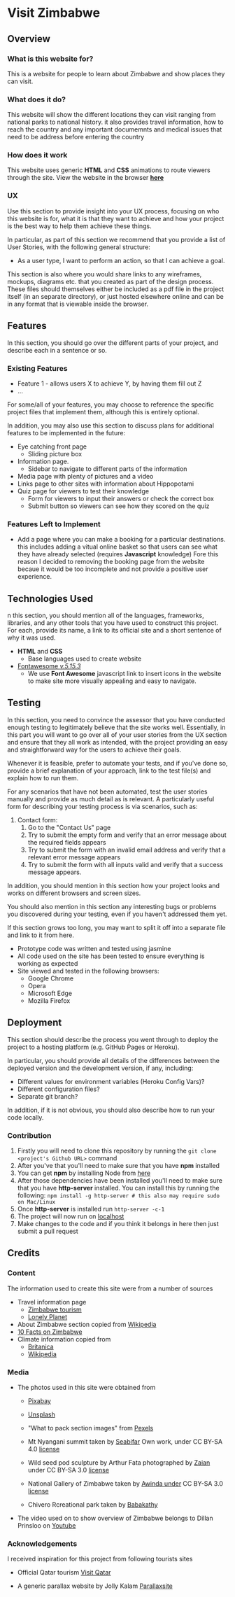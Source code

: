 # Visit Zimbabwe

## Overview

### What is this website for?

This is a website for people to learn about Zimbabwe and show places they can visit.

### What does it do?

This website will show the different locations they can visit ranging from national parks to national history. it also provides travel information, how to reach the country and any important documemnts and medical issues that need to be address before entering the country

### How does it work

This website uses generic **HTML** and **CSS** animations to route viewers through the site. View the website in the browser [**here**](https://datonex.github.io/visit-zimbabwe/)

### UX

Use this section to provide insight into your UX process, focusing on who this website is for, what it is that they want to achieve and how your project is the best way to help them achieve these things.

In particular, as part of this section we recommend that you provide a list of User Stories, with the following general structure:

- As a user type, I want to perform an action, so that I can achieve a goal.

This section is also where you would share links to any wireframes, mockups, diagrams etc. that you created as part of the design process. These files should themselves either be included as a pdf file in the project itself (in an separate directory), or just hosted elsewhere online and can be in any format that is viewable inside the browser.

## Features

In this section, you should go over the different parts of your project, and describe each in a sentence or so.

### Existing Features

- Feature 1 - allows users X to achieve Y, by having them fill out Z
- ...

For some/all of your features, you may choose to reference the specific project files that implement them, although this is entirely optional.

In addition, you may also use this section to discuss plans for additional features to be implemented in the future:

- Eye catching front page
  - Sliding picture box
- Information page.
  - Sidebar to navigate to different parts of the information
- Media page with plenty of pictures and a video
- Links page to other sites with information about Hippopotami
- Quiz page for viewers to test their knowledge
  - Form for viewers to input their answers or check the correct box
  - Submit button so viewers can see how they scored on the quiz

### Features Left to Implement

- Add a page where you can make a booking for a particular destinations. this includes adding a vitual online basket so that users can see what they have already selected (requires **Javascript** knowledge) Fore this reason I decided to removing the booking page from the website becaue it would be too incomplete and not provide a positive user experience.

## Technologies Used

n this section, you should mention all of the languages, frameworks, libraries, and any other tools that you have used to construct this project. For each, provide its name, a link to its official site and a short sentence of why it was used.

- **HTML** and **CSS**
  - Base languages used to create website
- [Fontawesome *v.5.15.3*](https://fontawesome.com/)
  - We use **Font Awesome** javascript link to insert icons in the website to make site more visually appealing and easy to navigate.

## Testing

In this section, you need to convince the assessor that you have conducted enough testing to legitimately believe that the site works well. Essentially, in this part you will want to go over all of your user stories from the UX section and ensure that they all work as intended, with the project providing an easy and straightforward way for the users to achieve their goals.

Whenever it is feasible, prefer to automate your tests, and if you've done so, provide a brief explanation of your approach, link to the test file(s) and explain how to run them.

For any scenarios that have not been automated, test the user stories manually and provide as much detail as is relevant. A particularly useful form for describing your testing process is via scenarios, such as:

1. Contact form:
    1. Go to the "Contact Us" page
    2. Try to submit the empty form and verify that an error message about the required fields appears
    3. Try to submit the form with an invalid email address and verify that a relevant error message appears
    4. Try to submit the form with all inputs valid and verify that a success message appears.

In addition, you should mention in this section how your project looks and works on different browsers and screen sizes.

You should also mention in this section any interesting bugs or problems you discovered during your testing, even if you haven't addressed them yet.

If this section grows too long, you may want to split it off into a separate file and link to it from here.

- Prototype code was written and tested using jasmine
- All code used on the site has been tested to ensure everything is working as expected
- Site viewed and tested in the following browsers:
  - Google Chrome
  - Opera
  - Microsoft Edge
  - Mozilla Firefox

## Deployment

This section should describe the process you went through to deploy the project to a hosting platform (e.g. GitHub Pages or Heroku).

In particular, you should provide all details of the differences between the deployed version and the development version, if any, including:

- Different values for environment variables (Heroku Config Vars)?
- Different configuration files?
- Separate git branch?

In addition, if it is not obvious, you should also describe how to run your code locally.

### Contribution

1. Firstly you will need to clone this repository by running the ```git clone <project's Github URL>``` command
2. After you've that you'll need to make sure that you have **npm** installed
3. You can get **npm** by installing Node from [here](https://nodejs.org/en/)
4. After those dependencies have been installed you'll need to make sure that you have **http-server** installed. You can install this by running the following: ```npm install -g http-server # this also may require sudo on Mac/Linux```
5. Once **http-server** is installed run ```http-server -c-1```
6. The project will now run on [localhost](http://127.0.0.1:8080)
7. Make changes to the code and if you think it belongs in here then just submit a pull request

## Credits

### Content

The information used to create this site were from a number of sources

- Travel information page
  - [Zimbabwe tourism](https://www.zimbabwetourism.net/)
  - [Lonely Planet](https://www.lonelyplanet.com/zimbabwe)
- About Zimbabwe section copied from [Wikipedia](https://en.wikipedia.org/wiki/Zimbabwe)
- [10 Facts on Zimbabwe](https://en.uitm.edu.eu/news/10-facts-about-zimbabwe/)
- Climate information copied from
  - [Britanica](https://www.britannica.com/place/Zimbabwe/Climate)
  - [Wikipedia](https://en.wikipedia.org/wiki/Zimbabwe)

### Media

- The photos used in this site were obtained from
  - [Pixabay](https://pixabay.com/)
  - [Unsplash](https://unsplash.com/)
  - "What to pack section images" from [Pexels](https://pexels.com)
  - Mt Nyangani summit taken by [Seabifar](https://commons.wikimedia.org/w/index.php?curid=76195310) Own work, under CC BY-SA 4.0 [license](https://creativecommons.org/licenses/by-sa/4.0/)
  - Wild seed pod sculpture by Arthur Fata photographed by [Zaian](https://commons.wikimedia.org/w/index.php?curid=3618743) under CC BY-SA 3.0 [license](https://creativecommons.org/licenses/by-sa/3.0/)

  - National Gallery of Zimbabwe taken by [Awinda under](https://commons.wikimedia.org/w/index.php?curid=22137862) CC BY-SA 3.0 [license](https://creativecommons.org/licenses/by-sa/3.0/)
  - Chivero Rcreational park taken by [Babakathy](https://commons.wikimedia.org/w/index.php?curid=18482024)

- The video used on to show overview of Zimbabwe belongs to Dillan Prinsloo on [Youtube](https://www.youtube.com/watch?v=9xbVx9GmbpY)

### Acknowledgements

I received inspiration for this project from following tourists sites

- Official Qatar tourism [Visit Qatar](https://www.visitqatar.qa/en/home)

- A generic parallax website by Jolly Kalam [Parallaxsite](https://jolly-kalam-23776e.netlify.app/parallaxsite/)
